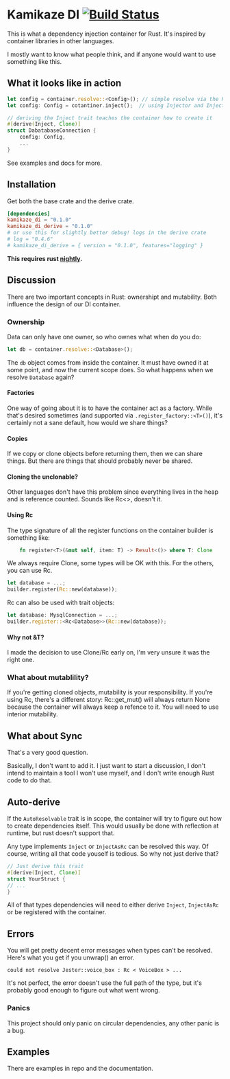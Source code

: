 # Kamikaze DI [![Build Status]][travis]

[Build Status]: https://travis-ci.org/fabianbadoi/kamikaze_di.svg?branch=master
[travis]: https://travis-ci.org/fabianbadoi/kamikaze_di

This is what a dependency injection container for Rust. It's inspired by container libraries in other languages.

I mostly want to know what people think, and if anyone would want to use something like this.

## What it looks like in action
```rust
let config = container.resolve::<Config>(); // simple resolve via the Resolver trait
let config: Config = cotantiner.inject();  // using Injector and Inject/InjectAsRc

// deriving the Inject trait teaches the container how to create it
#[derive(Inject, Clone)]
struct DabatabaseConnection {
    config: Config,
    ...
}
```

See examples and docs for more.

## Installation
Get both the base crate and the derive crate.

```toml
[dependencies]
kamikaze_di = "0.1.0"
kamikaze_di_derive = "0.1.0"
# or use this for slightly better debug! logs in the derive crate
# log = "0.4.6"
# kamikaze_di_derive = { version = "0.1.0", features="logging" }
```

**This requires rust [nightly](https://doc.rust-lang.org/edition-guide/rust-2018/rustup-for-managing-rust-versions.html?highlight=nightly#managing-versions).**


## Discussion

There are two important concepts in Rust: ownershipt and mutability. Both influence the design of our DI container.

### Ownership

Data can only have one owner, so who ownes what when do you do:
```rust
let db = container.resolve::<Database>();
```

The `db` object comes from inside the container. It must have owned it at some point, and now the current scope does.
So what happens when we resolve `Database` again?

#### Factories
One way of going about it is to have the container act as a factory. While that's desired sometimes (and supported
via `.register_factory::<T>()`), it's certainly not a sane default, how would we share things?

#### Copies
If we copy or clone objects before returning them, then we can share things. But there are things that should probably
never be shared.

#### Cloning the unclonable?
Other languages don't have this problem since everything lives in the heap and is reference counted. Sounds like Rc<>,
doesn't it.

#### Using Rc
The type signature of all the register functions on the container builder is something like:
```rust
    fn register<T>(&mut self, item: T) -> Result<()> where T: Clone
```

We always require Clone, some types will be OK with this. For the others, you can use Rc<T>.
```rust
let database = ...;
builder.register(Rc::new(database));
```

Rc can also be used with trait objects:
```rust
let database: MysqlConnection = ...;
builder.register::<Rc<Database>>(Rc::new(database));
```

#### Why not &T?
I made the decision to use Clone/Rc early on, I'm very unsure it was the right one.


### What about mutablility?

If you're getting cloned objects, mutability is your responsibility.
If you're using Rc, there's a different story: Rc::get\_mut() will always return None because the container will always
keep a refence to it. You will need to use interior mutability.

## What about Sync
That's a very good question.

Basically, I don't want to add it. I just want to start a discussion, I don't intend to maintain a tool I won't
use myself, and I don't write enough Rust code to do that.


## Auto-derive
If the `AutoResolvable` trait is in scope, the container will try to figure out how to create dependencies itself.
This would usually be done with reflection at runtime, but rust doesn't support that.

Any type implements `Inject` or `InjectAsRc` can be resolved this way. Of course, writing all that code youself is
tedious. So why not just derive that?

```rust
// Just derive this trait
#[derive(Inject, Clone)]
struct YourStruct {
// ...
}
```

All of that types dependencies will need to either derive `Inject`, `InjectAsRc` or be registered with the container.


## Errors
You will get pretty decent error messages when types can't be resolved. Here's what you get if you unwrap() an error.
```
could not resolve Jester::voice_box : Rc < VoiceBox > ...
```
It's not perfect, the error doesn't use the full path of the type, but it's probably good enough to figure out what went
wrong.


### Panics
This project should only panic on circular dependencies, any other panic is a bug.


## Examples
There are examples in repo and the documentation.
